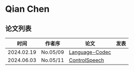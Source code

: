 # Qian Chen

## 论文列表

| 时间 | 作者序 | 论文 | 发表 |
|:-:|:-:|---|---|
| 2024.02.19 | No.05/09 | [Language-Codec](../Models/Speech_Neural_Codec/2024.02.19_Language-Codec.md) |
| 2024.06.03 | No.05/11 | [ControlSpeech](../Models/Speech_LLM/2024.06.03_ControlSpeech.md) |